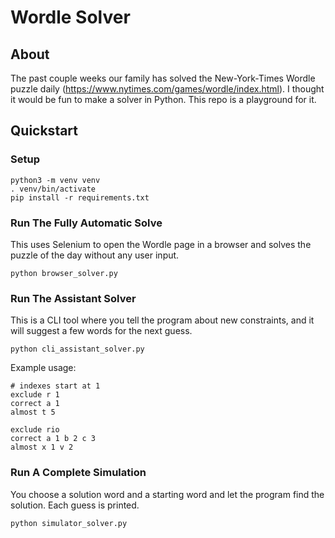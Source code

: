 # Wordle Solver

## About
The past couple weeks our family has solved the New-York-Times Wordle puzzle daily (https://www.nytimes.com/games/wordle/index.html).
I thought it would be fun to make a solver in Python. This repo is a playground for it.

## Quickstart

### Setup
```
python3 -m venv venv
. venv/bin/activate
pip install -r requirements.txt
```

### Run The Fully Automatic Solve 
This uses Selenium to open the Wordle page in a browser and solves the puzzle of the day without any user input.
```
python browser_solver.py
```

### Run The Assistant Solver
This is a CLI tool where you tell the program about new constraints, and it will suggest a few words for the next guess.
```
python cli_assistant_solver.py
```

Example usage:
```
# indexes start at 1
exclude r 1
correct a 1
almost t 5

exclude rio
correct a 1 b 2 c 3
almost x 1 v 2
```

### Run A Complete Simulation
You choose a solution word and a starting word and let the program find the solution. Each guess is printed. 
```
python simulator_solver.py
```
